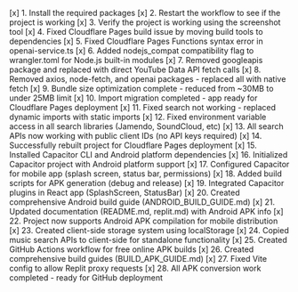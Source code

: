 [x] 1. Install the required packages
[x] 2. Restart the workflow to see if the project is working
[x] 3. Verify the project is working using the screenshot tool
[x] 4. Fixed Cloudflare Pages build issue by moving build tools to dependencies
[x] 5. Fixed Cloudflare Pages Functions syntax error in openai-service.ts
[x] 6. Added nodejs_compat compatibility flag to wrangler.toml for Node.js built-in modules
[x] 7. Removed googleapis package and replaced with direct YouTube Data API fetch calls
[x] 8. Removed axios, node-fetch, and openai packages - replaced all with native fetch
[x] 9. Bundle size optimization complete - reduced from ~30MB to under 25MB limit
[x] 10. Import migration completed - app ready for Cloudflare Pages deployment
[x] 11. Fixed search not working - replaced dynamic imports with static imports
[x] 12. Fixed environment variable access in all search libraries (Jamendo, SoundCloud, etc)
[x] 13. All search APIs now working with public client IDs (no API keys required)
[x] 14. Successfully rebuilt project for Cloudflare Pages deployment
[x] 15. Installed Capacitor CLI and Android platform dependencies
[x] 16. Initialized Capacitor project with Android platform support
[x] 17. Configured Capacitor for mobile app (splash screen, status bar, permissions)
[x] 18. Added build scripts for APK generation (debug and release)
[x] 19. Integrated Capacitor plugins in React app (SplashScreen, StatusBar)
[x] 20. Created comprehensive Android build guide (ANDROID_BUILD_GUIDE.md)
[x] 21. Updated documentation (README.md, replit.md) with Android APK info
[x] 22. Project now supports Android APK compilation for mobile distribution
[x] 23. Created client-side storage system using localStorage
[x] 24. Copied music search APIs to client-side for standalone functionality
[x] 25. Created GitHub Actions workflow for free online APK builds
[x] 26. Created comprehensive build guides (BUILD_APK_GUIDE.md)
[x] 27. Fixed Vite config to allow Replit proxy requests
[x] 28. All APK conversion work completed - ready for GitHub deployment